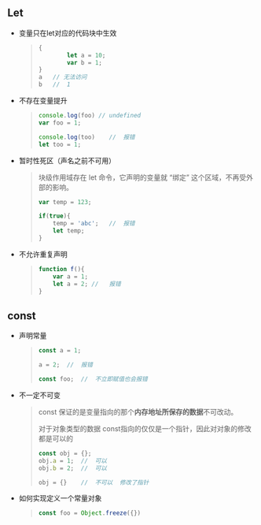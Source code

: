 ## Let

+ 变量只在let对应的代码块中生效

  > ```javascript
  > {
  >     	let a = 10;
  >     	var b = 1;
  > }
  > a	// 无法访问
  > b	//	1
  > ```

+ 不存在变量提升

  > ```javascript
  > console.log(foo) //	undefined
  > var foo = 1;
  > 
  > console.log(too)	//	报错
  > let too = 1;
  > ```

+ 暂时性死区（声名之前不可用）

  > 块级作用域存在 let 命令，它声明的变量就 “绑定” 这个区域，不再受外部的影响。
  >
  > ```javascript
  > var temp = 123;
  > 
  > if(true){
  >     temp = 'abc';	//	报错
  >     let temp;
  > }
  > ```
  >
  
+ 不允许重复声明

  > ```javascript
  > function f(){
  >     var a = 1;
  >     let a = 2; //	报错
  > }
  > ```



## const

+ 声明常量

  > ```javascript
  > const a = 1;
  > 
  > a = 2; 	// 	报错
  > 
  > const foo;	//	不立即赋值也会报错
  > ```

+ 不一定不可变

  > const 保证的是变量指向的那个**内存地址所保存的数据**不可改动。
  >
  > 对于对象类型的数据 const指向的仅仅是一个指针，因此对对象的修改都是可以的
  >
  > ```javascript
  > const obj = {};
  > obj.a = 1;	//	可以
  > obj.b = 2; 	//	可以
  > 
  > obj = {}	//	不可以  修改了指针
  > ```

+ 如何实现定义一个常量对象

  > ```javascript
  > const foo = Object.freeze({})
  > ```

